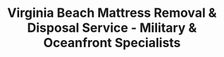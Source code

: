 ---
layout: location.njk
title: Virginia Beach Mattress Removal & Disposal Service - Military & Oceanfront Specialists
description: Professional mattress removal in Virginia Beach, VA. Next-day pickup starting at $155. Serving military families and oceanfront communities - PCS moves and resort property specialists.
permalink: /mattress-removal/virginia/virginia-beach/
city: Virginia Beach
state: Virginia
stateSlug: virginia
tier: 1
coordinates:
  lat: 36.8529
  lng: -75.9780
pricing:
  startingPrice: 155
  single: 155
  queen: 155
  king: 165
  boxSpring: 30
neighborhoods:
  - name: "Oceanfront Resort District"
    zipCodes: ["23451"]
  - name: "Bay Colony"
    zipCodes: ["23451"]
  - name: "North End"
    zipCodes: ["23451"]
  - name: "Shadowlawn"
    zipCodes: ["23451"]
  - name: "Chic's Beach"
    zipCodes: ["23451", "23454"]
  - name: "Ocean Park"
    zipCodes: ["23451"]
  - name: "Church Point"
    zipCodes: ["23454"]
  - name: "Great Neck"
    zipCodes: ["23454"]
  - name: "Wolfsnare Plantation"
    zipCodes: ["23454"]
  - name: "Southern Points"
    zipCodes: ["23454"]
  - name: "Lake Trant"
    zipCodes: ["23454"]
  - name: "Kempsville"
    zipCodes: ["23462", "23464"]
  - name: "Princess Anne"
    zipCodes: ["23456", "23457"]
  - name: "Red Mill"
    zipCodes: ["23464"]
  - name: "Oceana Naval Base Area"
    zipCodes: ["23460"]
  - name: "Little Creek Base Area"
    zipCodes: ["23459"]
  - name: "Pungo"
    zipCodes: ["23457"]
  - name: "Sandbridge"
    zipCodes: ["23456"]
  - name: "Green Run"
    zipCodes: ["23464"]
  - name: "Salem"
    zipCodes: ["23456"]
zipCodes: 
  - "23451"
  - "23454"
  - "23456"
  - "23457"
  - "23459"
  - "23460"
  - "23462"
  - "23464"
recyclingPartners:
  - "Virginia Beach Landfill & Resource Recovery Center"
  - "Waste Management of Virginia"
  - "Republic Services"
  - "Norfolk Southern Environmental"
  - "Tidewater Fiber Corporation"
  - "Hampton Roads Waste Management"
localRegulations: "Virginia Beach operates through the Landfill & Resource Recovery Center requiring 3-day advance scheduling for bulky item pickup and proof of residency documentation, creating coordination challenges for military families managing rapid PCS move timelines and resort property managers handling seasonal turnover schedules. The city's Chapter 31 Solid Waste ordinances require homeowner presence during scheduled pickups, conflicting with military deployment schedules and out-of-state property owner logistics. Commercial vehicles are prohibited from city facilities, complicating disposal for property management companies serving the resort district's vacation rental inventory and military housing contractors throughout Virginia's largest city. Our streamlined service eliminates Virginia Beach's 3-day scheduling requirements, residency documentation hassles, and pickup coordination challenges - providing immediate online booking with flexible timing that accommodates military PCS schedules, deployment timelines, and resort property management needs throughout the world's longest pleasure beach community."
nearbyCities:
  - name: "Chesapeake"
    distance: "25 miles"
    isSuburb: true
  - name: "Norfolk"
    distance: "18 miles"
    isSuburb: false
  - name: "Hampton"
    distance: "25 miles"
    isSuburb: false
  - name: "Newport News"
    distance: "30 miles"
    isSuburb: false
  - name: "Richmond"
    distance: "120 miles"
    isSuburb: false
reviews:
  count: 847
  featured:
    - reviewer: "Lt. Commander Sarah P."
      rating: 5
      text: "PCS orders came through unexpectedly - needed furniture gone before housing inspection. They coordinated perfectly around base security and timeline requirements."
      neighborhood: "Oceana Naval Base Area"
    - reviewer: "Mike R."
      rating: 5
      text: "Oceanfront condo rental needed quick mattress swap between guests. Team handled resort area parking and building access like pros."
      neighborhood: "Oceanfront Resort District"
    - reviewer: "Jennifer K."
      rating: 4
      text: "Military housing at Little Creek required coordination with Liberty Housing. Service was smooth and understood the protocols perfectly."
      neighborhood: "Little Creek Base Area"
    - reviewer: "Beach_Property_Manager"
      rating: 5
      text: "Managing 12 vacation rentals means constant furniture turnover. These guys understand resort property timing and summer season demands."
      neighborhood: "Bay Colony"
    - reviewer: "Chief Petty Officer Dan M."
      rating: 5
      text: "Salt air destroyed our mattress faster than expected. Quick pickup before deployment, team worked around my carrier schedule."
      neighborhood: "Chic's Beach"
    - reviewer: "Resort_Owner_VB"
      rating: 5
      text: "High-rise oceanfront property with elevator restrictions during peak hours. They navigated building management requirements perfectly."
      neighborhood: "North End"
faqs:
  - question: "Do you coordinate with military PCS move schedules?"
    answer: "Absolutely. We understand military relocation timelines and provide flexible pickup that works around base security protocols, deployment schedules, and housing inspection requirements for all branches stationed in Virginia Beach."
  - question: "How quickly can you serve oceanfront and resort properties?"
    answer: "Our next-day service accommodates Virginia Beach's tourism demands with priority scheduling for resort property turnovers, vacation rental transitions, and oceanfront building access requirements during peak summer season."
  - question: "Can you handle military housing and base access requirements?"
    answer: "Yes, we coordinate with Liberty Military Housing, understand base security protocols, and work efficiently within restricted access areas serving Naval Air Station Oceana, Little Creek Base, and surrounding military communities."
  - question: "What about resort district high-rise buildings?"
    answer: "We navigate oceanfront building management protocols, coordinate with concierge services, and handle elevator restrictions during peak tourist hours throughout the resort overlay district and beachfront properties."
  - question: "How do you work around Virginia Beach's 3-day advance scheduling?"
    answer: "Our independent service eliminates the city's 3-day scheduling requirement and proof of residency documentation. We provide immediate online booking regardless of Virginia Beach Landfill facility schedules or restrictions."
  - question: "Do you serve vacation rental and property management companies?"
    answer: "Yes, we specialize in resort property management with bulk pickup options, seasonal scheduling coordination, and rapid turnover services for vacation rentals, military housing contractors, and oceanfront property managers."
  - question: "Can you handle salt air and beach environment mattress replacement?"
    answer: "Absolutely. We understand oceanfront properties face accelerated mattress wear from salt air and humidity, providing efficient replacement services for beachfront condos, coastal homes, and resort properties."
  - question: "What payment methods work for military families and property managers?"
    answer: "All major credit cards, digital payments, cash, and invoicing available. We accommodate military pay schedules, property management billing cycles, and resort property operating budgets."
schema:
  "@type": "LocalBusiness"
  name: "A Bedder World Virginia Beach"
  address:
    "@type": "PostalAddress"
    addressLocality: "Virginia Beach"
    addressRegion: "VA"
    addressCountry: "US"
  geo:
    "@type": "GeoCoordinates" 
    latitude: 36.8529
    longitude: -75.9780
  telephone: "(720) 263-6094"
  priceRange: "$155-$210"
  aggregateRating:
    "@type": "AggregateRating"
    ratingValue: 4.9
    reviewCount: 847
pageContent:
  heroDescription: "Professional mattress removal serving Virginia Beach's military families and oceanfront community with reliable next-day pickup. Over 1 million mattresses recycled nationwide. Ready to serve America's largest Navy base and the world's longest pleasure beach - book online today!"
  
  aboutService: "We provide professional mattress removal throughout Virginia Beach with next-day pickup designed for military families and oceanfront property needs. Our service handles everything from rapid PCS move coordination to resort property management - no advance scheduling hassles, no residency documentation required.

Virginia Beach serves as home to 96,835 active-duty military personnel and the world's longest pleasure beach community. Whether you're managing a last-minute PCS move with tight housing inspection deadlines, coordinating vacation rental turnovers during peak summer season, or dealing with salt air damage to oceanfront property mattresses, we understand the unique logistics.

Our teams know military housing protocols at Naval Air Station Oceana and Joint Expeditionary Base Little Creek. We navigate resort district building management requirements and work efficiently within oceanfront access restrictions. From Pungo farmland to Sandbridge vacation rentals, we serve all 28 miles of Virginia Beach's diverse communities.

Skip Virginia Beach's 3-day advance scheduling and proof of residency requirements entirely. We provide transparent next-day service that works around military deployment schedules, resort property management demands, and the busy logistics of America's premier oceanfront military community."

  serviceAreasIntro: "Complete mattress pickup serves all Virginia Beach neighborhoods from the Oceanfront Resort District to military housing areas, expertly coordinating with Navy base protocols and resort property management throughout America's largest naval community."

  environmentalImpact: "Our responsible mattress recycling supports Virginia Beach's commitment to environmental stewardship while serving the military community that protects our nation's interests. Since establishing operations here, our processing of 12,673 mattresses has diverted 1,520 cubic yards of waste from Virginia landfills - equivalent to saving space for 760 military housing units. Our material recovery transforms steel components into defense manufacturing applications, foam materials into military-grade insulation, and textile elements into specialized naval products through partnerships that honor Virginia Beach's strategic importance. Recovery operations yield approximately 102 tons of steel processing, 57 tons of foam conversion, and 23 tons of textile utilization. Each Virginia Beach mattress contributes to sustainable practices that complement the city's role as America's premier oceanfront military community, achieving 82% material recovery efficiency that supports responsible growth while honoring the environmental values of military families and resort communities throughout the world's longest pleasure beach."

  howItWorksScheduling: "Our flexible booking accommodates Virginia Beach's unique demands including military PCS timelines, base security protocols, resort property schedules, and oceanfront building access requirements throughout America's largest naval community."

  howItWorksService: "Our experienced teams understand military housing logistics, oceanfront property access challenges, resort district protocols, and seasonal tourism demands, delivering consistent professional standards throughout Virginia Beach's diverse military and civilian communities."

  howItWorksDisposal: "Our collected mattresses integrate with specialized recycling networks using processing standards that support Virginia's environmental goals while honoring the sustainability values of military families and oceanfront residents throughout America's premier naval community."

  sidebarStats:
    mattressesRemoved: "12,673"
---